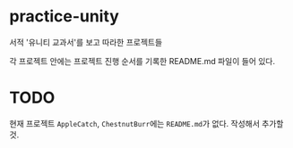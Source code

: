 # practice-unity
서적 '유니티 교과서'를 보고 따라한 프로젝트들

각 프로젝트 안에는 프로젝트 진행 순서를 기록한 README.md 파일이 들어 있다.

# TODO
현재 프로젝트 `AppleCatch`, `ChestnutBurr`에는 `README.md`가 없다. 작성해서 추가할 것.
